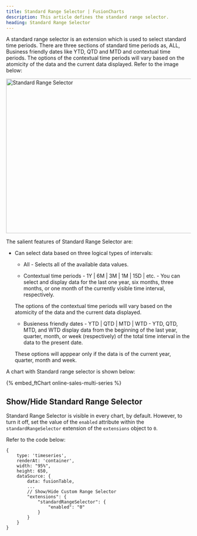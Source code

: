 ```yaml
---
title: Standard Range Selector | FusionCharts
description: This article defines the standard range selector.
heading: Standard Range Selector
---
```


A standard range selector is an extension which is used to select standard time periods. There are three sections of standard time periods as, ALL, Business friendly dates like YTD, QTD and MTD and contextual time periods.  The options of the contextual time periods will vary based on the atomicity of the data and the current data displayed. Refer to the image below:

<img src="{% site.baseurl %}/images/fusiontime-component-standard-range-selector.png" alt="Standard Range Selector" width="700" height="420">

The salient features of Standard Range Selector are:

* Can select data based on three logical types of intervals:

    * All - Selects all of the available data values.

    * Contextual time periods - 1Y | 6M | 3M | 1M | 15D | etc. - You can select and display data for the last one year, six months, three months, or one month of the currently visible time interval, respectively. 

    The options of the contextual time periods will vary based on the atomicity of the data and the current data displayed.

    * Busieness friendly dates - YTD | QTD | MTD | WTD - YTD, QTD, MTD, and WTD display data from the beginning of the last year, quarter, month, or week (respectively) of the total time interval in the data to the present date. 

    These options will apppear only if the data is of the current year, quarter, month and week. 

A chart with Standard range selector is shown below:

{% embed_ftChart online-sales-multi-series %}

## Show/Hide Standard Range Selector

Standard Range Selector is visible in every chart, by default. However, to turn it off, set the value of the `enabled` attribute within the `standardRangeSelector` extension of the `extensions` object to `0`.

Refer to the code below:

```
{
    type: 'timeseries',
    renderAt: 'container',
    width: "95%",
    height: 650,
    dataSource: {
        data: fusionTable,
        ...
        // Show/Hide Custom Range Selector
        "extensions": {
			"standardRangeSelector": {
				"enabled": "0"
			}
		}
    }
}
```

